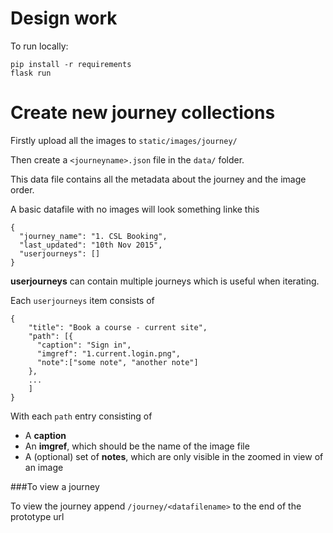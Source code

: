 Design work
===========

To run locally:

    pip install -r requirements
    flask run

Create new journey collections
==============================

Firstly upload all the images to `static/images/journey/`

Then create a `<journeyname>.json` file in the `data/` folder.

This data file contains all the metadata about the journey and the image order.

A basic datafile with no images will look something linke this

```
{
  "journey_name": "1. CSL Booking",
  "last_updated": "10th Nov 2015",
  "userjourneys": []
}
```

**userjourneys** can contain multiple journeys which is useful when iterating.

Each `userjourneys` item consists of

```
{
    "title": "Book a course - current site",
    "path": [{
      "caption": "Sign in",
      "imgref": "1.current.login.png",
      "note":["some note", "another note"]
    },
    ...
    ]
}
```
With each `path` entry consisting of

* A **caption**
* An **imgref**, which should be the name of the image file
* A (optional) set of **notes**, which are only visible in the zoomed in view of an image


###To view a journey

To view the journey append `/journey/<datafilename>` to the end of the prototype url

